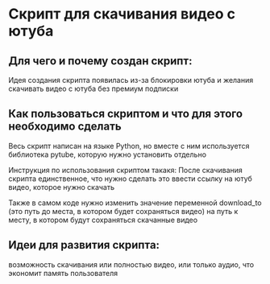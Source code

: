 # Скрипт для скачивания видео с ютуба

## Для чего и почему создан скрипт:
Идея создания скрипта появилась из-за блокировки ютуба и желания скачивать видео с ютуба без премиум подписки

## Как пользоваться скриптом и что для этого необходимо сделать
Весь скрипт написан на языке Python, но вместе с ним используется библиотека pytube, которую нужно установить отдельно

Инструкция по использования скриптом такакя:
После скачивания скрипта единственное, что нужно сделать это ввести ссылку на ютуб видео, которое нужно скачать

Также в самом коде нужно изменить значение переменной download_to (это путь до места, в котором будет сохраняться видео)
на путь к месту, в котором будут сохраняться скачанные видео

## Идеи для развития скрипта:
возможность скачивания или полностью видео, или только аудио, что экономит память пользователя
